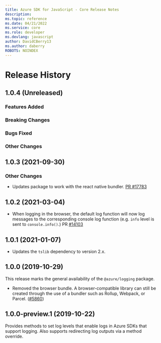 ```yaml
---
title: Azure SDK for JavaScript - Core Release Notes
description: 
ms.topic: reference
ms.date: 04/21/2022
ms.service: core
ms.role: developer
ms.devlang: javascript
author: DavidCBerry13
ms.author: daberry
ROBOTS: NOINDEX
---
```

# Release History

## 1.0.4 (Unreleased)

### Features Added

### Breaking Changes

### Bugs Fixed

### Other Changes

## 1.0.3 (2021-09-30)

### Other Changes

- Updates package to work with the react native bundler. [PR #17783](https://github.com/Azure/azure-sdk-for-js/pull/17783)

## 1.0.2 (2021-03-04)

- When logging in the browser, the default log function will now log messages to the corresponding console log function (e.g. `info` level is sent to `console.info()`.) PR [#14103](https://github.com/Azure/azure-sdk-for-js/pull/14103)

## 1.0.1 (2021-01-07)

- Updates the `tslib` dependency to version 2.x.

## 1.0.0 (2019-10-29)

This release marks the general availability of the `@azure/logging` package.

- Removed the browser bundle. A browser-compatible library can still be created through the use of a bundler such as Rollup, Webpack, or Parcel.
  ([#5860](https://github.com/Azure/azure-sdk-for-js/pull/5860))

## 1.0.0-preview.1 (2019-10-22)

Provides methods to set log levels that enable logs in Azure SDKs that support logging.
Also supports redirecting log outputs via a method override.
